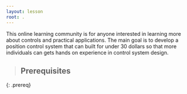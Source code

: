 ```yaml
---
layout: lesson
root: .
---
```


This online learning community is for anyone interested in learning more about controls and practical applications. The main goal is to develop a position control system that can built for under 30 dollars so that more individuals can gets hands on experience in control system design.
>
>
>
> ## Prerequisites
>
{: .prereq}
